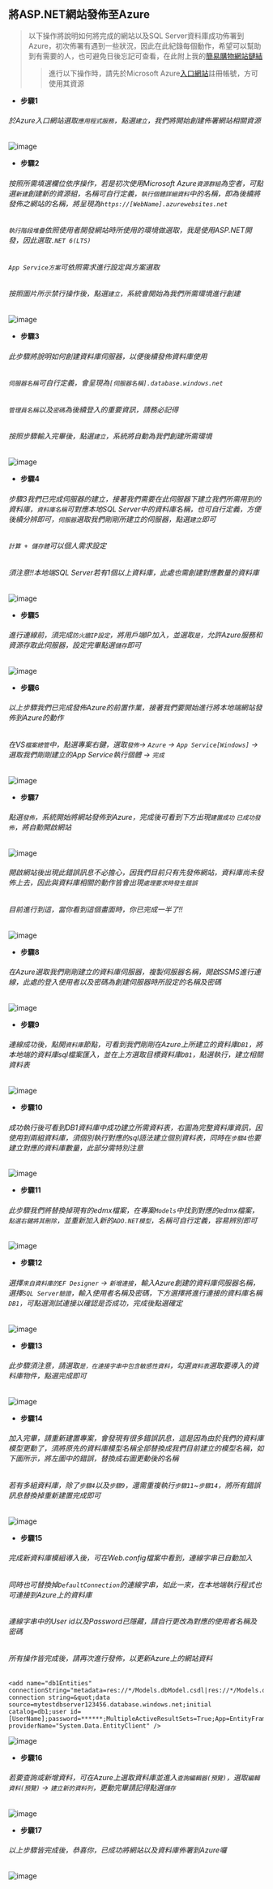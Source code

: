 ## 將ASP.NET網站發佈至Azure

> 以下操作將說明如何將完成的網站以及SQL Server資料庫成功佈署到Azure，初次佈署有遇到一些狀況，因此在此紀錄每個動作，希望可以幫助到有需要的人，也可避免日後忘記可查看，在此附上我的[簡易購物網站鏈結](https://shoppingwebsite.azurewebsites.net/)
> 
>> 進行以下操作時，請先於Microsoft Azure[入口網站](https://portal.azure.com/)註冊帳號，方可使用其資源

* **步驟1**
###### 於Azure入口網站選取`應用程式服務`，點選`建立`，我們將開始創建佈署網站相關資源
![image](https://user-images.githubusercontent.com/101872264/162607485-baba3f91-bf04-429b-84f3-518f5e96c675.png)

* **步驟2**
###### 按照所需填選欄位依序操作，若是初次使用Microsoft Azure`資源群組`為空者，可點選`新建`創建新的資源組，名稱可自行定義，`執行個體詳細資料`中的名稱，即為後續將發佈之網站的名稱，將呈現為`https://[WebName].azurewebsites.net`
###### `執行階段堆疊`依照使用者開發網站時所使用的環境做選取，我是使用ASP.NET開發，因此選取`.NET 6(LTS)`
###### `App Service方案`可依照需求進行設定與方案選取
###### 按照圖片所示禁行操作後，點選`建立`，系統會開始為我們所需環境進行創建
![image](https://user-images.githubusercontent.com/101872264/162607643-1dc835fd-223a-4628-8630-bb505faba7e3.png)

* **步驟3**
###### 此步驟將說明如何創建資料庫伺服器，以便後續發佈資料庫使用
###### `伺服器名稱`可自行定義，會呈現為`[伺服器名稱].database.windows.net`
###### `管理員名稱`以及`密碼`為後續登入的重要資訊，請務必記得
###### 按照步驟輸入完畢後，點選`建立`，系統將自動為我們創建所需環境
![image](https://user-images.githubusercontent.com/101872264/162607654-d0a5c265-9fad-46bb-b96c-f012b1043d8c.png)


* **步驟4**
###### 步驟3我們已完成伺服器的建立，接著我們需要在此伺服器下建立我們所需用到的資料庫，`資料庫名稱`可對應本地SQL Server中的資料庫名稱，也可自行定義，方便後續分辨即可，`伺服器`選取我們剛剛所建立的伺服器，點選`建立`即可
###### `計算 + 儲存體`可以個人需求設定
###### 須注意!!本地端SQL Server若有1個以上資料庫，此處也需創建對應數量的資料庫
![image](https://user-images.githubusercontent.com/101872264/162607670-5f1864e6-a626-48d5-bfa0-1c7def0ef471.png)

* **步驟5**
###### 進行連線前，須完成`防火牆IP設定`，將用戶端IP加入，並選取`是`，允許Azure服務和資源存取此伺服器，設定完畢點選`儲存`即可
![image](https://user-images.githubusercontent.com/101872264/162607677-a46e1283-5388-40ce-bdb6-e304513ff6ca.png)

* **步驟6**
###### 以上步驟我們已完成發佈Azure的前置作業，接著我們要開始進行將本地端網站發佈到Azure的動作
###### 在VS`檔案總管`中，點選專案右鍵，選取`發佈`-> `Azure` -> `App Service[Windows]` -> 選取我們剛剛建立的App Service執行個體 -> `完成`
![image](https://user-images.githubusercontent.com/101872264/162607681-47d3542e-12a3-438e-9fff-5c99ef7e1d55.png)

* **步驟7**
###### 點選`發佈`，系統開始將網站發佈到Azure，完成後可看到下方出現`建置成功` `已成功發佈`，將自動開啟網站
![image](https://user-images.githubusercontent.com/101872264/162607694-d5a63a89-bbc6-4c6a-ba5b-6483cfcd1c78.png)
###### 開啟網站後出現此錯誤訊息不必擔心，因我們目前只有先發佈網站，資料庫尚未發佈上去，因此與資料庫相關的動作皆會出現`處理要求時發生錯誤`
###### 目前進行到這，當你看到這個畫面時，你已完成一半了!!
![image](https://user-images.githubusercontent.com/101872264/162607703-6065bb48-cc30-40a2-b6b9-996e72304fae.png)

* **步驟8**
###### 在Azure選取我們剛剛建立的資料庫伺服器，複製伺服器名稱，開啟SSMS進行連線，此處的登入使用者以及密碼為創建伺服器時所設定的名稱及密碼
![image](https://user-images.githubusercontent.com/101872264/162607709-558f5271-c408-41a5-8906-03ecd3b44b12.png)

* **步驟9**
###### 連線成功後，點開`資料庫`節點，可看到我們剛剛在Azure上所建立的資料庫`DB1`，將本地端的資料庫sql檔案匯入，並在上方選取目標資料庫`DB1`，點選執行，建立相關資料表
![image](https://user-images.githubusercontent.com/101872264/162607717-1ef4580e-5845-46aa-a40d-d263295bbf6a.png)

* **步驟10**
###### 成功執行後可看到DB1資料庫中成功建立所需資料表，右圖為完整資料庫資訊，因使用到兩組資料庫，須個別執行對應的sql語法建立個別資料表，同時在`步驟4`也要建立對應的資料庫數量，此部分需特別注意
![image](https://user-images.githubusercontent.com/101872264/162607726-cc8cf1a3-6aeb-4678-924e-4771529dd565.png)

* **步驟11**
###### 此步驟我們將替換掉現有的edmx檔案，在專案`Models`中找到對應的edmx檔案，`點選右鍵將其刪除`，並重新加入新的`ADO.NET模型`，名稱可自行定義，容易辨別即可
![image](https://user-images.githubusercontent.com/101872264/162607731-570c4aef-0479-46f5-bcdc-fc8ad350b082.png)

* **步驟12**
###### 選擇`來自資料庫的EF Designer` -> `新增連接`，輸入Azure創建的資料庫伺服器名稱，選擇`SQL Server驗證`，輸入使用者名稱及密碼，下方選擇將進行連接的資料庫名稱`DB1`，可點選測試連接以確認是否成功，完成後點選確定
![image](https://user-images.githubusercontent.com/101872264/162607741-f09fc84d-7e52-4b69-9293-e6c2684e734e.png)

* **步驟13**
###### 此步驟須注意，請選取`是，在連接字串中包含敏感性資料`，勾選`資料表`選取要導入的資料庫物件，點選完成即可
![image](https://user-images.githubusercontent.com/101872264/162607752-8716ea9b-9cd0-47a1-9f59-e4ab801f0394.png)

* **步驟14**
###### 加入完畢，請重新建置專案，會發現有很多錯誤訊息，這是因為由於我們的資料庫模型更動了，須將原先的資料庫模型名稱全部替換成我們目前建立的模型名稱，如下圖所示，將左圖中的錯誤，替換成右圖更動後的名稱
###### 若有多組資料庫，除了`步驟4`以及`步驟9`，還需重複執行`步驟11`~`步驟14`，將所有錯誤訊息替換掉重新建置完成即可
![image](https://user-images.githubusercontent.com/101872264/162607762-1ef2198b-c1c6-4e2a-866a-b70539be28d6.png)

* **步驟15**
###### 完成新資料庫模組導入後，可在Web.config檔案中看到，連線字串已自動加入
###### 同時也可替換掉`DefaultConnection`的連線字串，如此一來，在本地端執行程式也可連接到Azure上的資料庫
###### 連線字串中的User id以及Password已隱藏，請自行更改為對應的使用者名稱及密碼
###### 所有操作皆完成後，請再次進行發佈，以更新Azure上的網站資料
```
<add name="db1Entities" connectionString="metadata=res://*/Models.dbModel.csdl|res://*/Models.dbModel.ssdl|res://*/Models.dbModel.msl;provider=System.Data.SqlClient;provider connection string=&quot;data source=mytestdbserver123456.database.windows.net;initial catalog=db1;user id=[UserName];password=******;MultipleActiveResultSets=True;App=EntityFramework&quot;" providerName="System.Data.EntityClient" />
```
![image](https://user-images.githubusercontent.com/101872264/162607767-814c684e-9732-4505-ae80-baea5259508e.png)

* **步驟16**
###### 若要查詢或新增資料，可在Azure上選取資料庫並進入`查詢編輯器(預覽)`，選取`編輯資料(預覽)` -> `建立新的資料列`，更動完畢請記得點選`儲存`
![image](https://user-images.githubusercontent.com/101872264/162607775-b19704d1-d970-4f7c-a2bc-cca339ca4abc.png)

* **步驟17**
###### 以上步驟皆完成後，恭喜你，已成功將網站以及資料庫佈署到Azure囉
![image](https://user-images.githubusercontent.com/101872264/162607786-09bd4e0d-9cd1-4395-a027-4c25c68e4c90.png)
